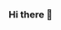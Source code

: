 ### Hi there 👋
<!--
### In progress
1. Transactions
2. Docker
3. Quakus
  - https://github.com/Iskamele/quarkus-1-start
3. CriteriaBuilder & CriteriaQuery
4. Mockito

### TODO
1. GraphQL
  - https://www.youtube.com/watch?v=Y0lDGjwRYKw&list=PL4cUxeGkcC9iK6Qhn-QLcXCXPQUov1U7f
  - https://graphql.org/learn
2. Hasura
3. DynamoDB
4. MongoDB
5. REST API
6. JWT
7. Keycloak

### To read
1. https://quarkus.io/guides/cdi
2. https://quarkus.io/guides/cdi-reference
3. https://quarkus.io/guides/smallrye-graphql
4. https://quarkus.io/guides/cli-tooling
5. https://quarkus.io/guides/getting-started#development-mode
6. https://www.atlassian.com/ru/git/tutorials/saving-changes/git-stash
7. https://www.jetbrains.com/help/idea/2024.1/undo-changes.html#revert-last-commit
8. https://www.toptal.com/java/a-guide-to-everyday-mockito
-->
<!--
**Iskamele/iskamele** is a ✨ _special_ ✨ repository because its `README.md` (this file) appears on your GitHub profile.

Here are some ideas to get you started:

- 🔭 I’m currently working on ...
- 🌱 I’m currently learning ...
- 👯 I’m looking to collaborate on ...
- 🤔 I’m looking for help with ...
- 💬 Ask me about ...
- 📫 How to reach me: ...
- 😄 Pronouns: ...
- ⚡ Fun fact: ...
-->
